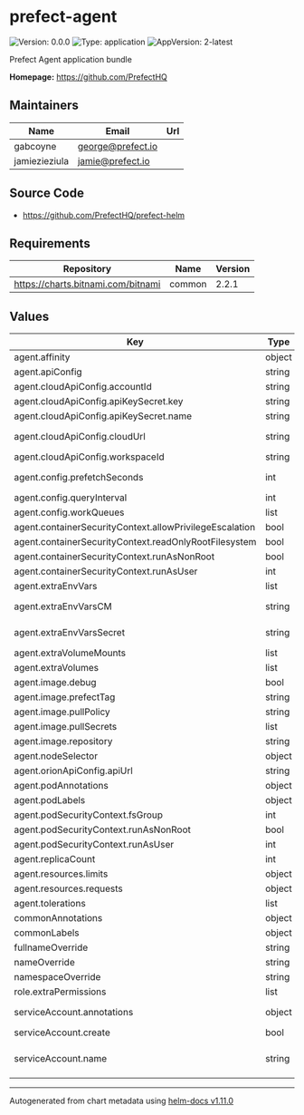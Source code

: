 # prefect-agent

![Version: 0.0.0](https://img.shields.io/badge/Version-0.0.0-informational?style=flat-square) ![Type: application](https://img.shields.io/badge/Type-application-informational?style=flat-square) ![AppVersion: 2-latest](https://img.shields.io/badge/AppVersion-2--latest-informational?style=flat-square)

Prefect Agent application bundle

**Homepage:** <https://github.com/PrefectHQ>

## Maintainers

| Name | Email | Url |
| ---- | ------ | --- |
| gabcoyne | <george@prefect.io> |  |
| jamiezieziula | <jamie@prefect.io> |  |

## Source Code

* <https://github.com/PrefectHQ/prefect-helm>

## Requirements

| Repository | Name | Version |
|------------|------|---------|
| https://charts.bitnami.com/bitnami | common | 2.2.1 |

## Values

| Key | Type | Default | Description |
|-----|------|---------|-------------|
| agent.affinity | object | `{}` | affinity for agent pods assignment |
| agent.apiConfig | string | `"cloud"` | one of 'cloud' or 'orion' |
| agent.cloudApiConfig.accountId | string | `""` | prefect account ID |
| agent.cloudApiConfig.apiKeySecret.key | string | `"key"` | prefect API secret key |
| agent.cloudApiConfig.apiKeySecret.name | string | `"prefect-api-key"` | prefect API secret name |
| agent.cloudApiConfig.cloudUrl | string | `"https://api.prefect.cloud/api"` | prefect cloud API url; the full URL is constructed as https://cloudUrl/accounts/accountId/workspaces/workspaceId |
| agent.cloudApiConfig.workspaceId | string | `""` | prefect workspace ID |
| agent.config.prefetchSeconds | int | `10` | when querying for runs, how many seconds in the future can they be scheduled |
| agent.config.queryInterval | int | `5` | how often the agent will query for runs |
| agent.config.workQueues | list | `["default"]` | names of prefect workqueues the agent will poll |
| agent.containerSecurityContext.allowPrivilegeEscalation | bool | `false` | set agent containers' security context allowPrivilegeEscalation |
| agent.containerSecurityContext.readOnlyRootFilesystem | bool | `true` | set agent containers' security context readOnlyRootFilesystem |
| agent.containerSecurityContext.runAsNonRoot | bool | `true` | set agent containers' security context runAsNonRoot |
| agent.containerSecurityContext.runAsUser | int | `1001` | set agent containers' security context runAsUser |
| agent.extraEnvVars | list | `[]` | array with extra environment variables to add to agent nodes |
| agent.extraEnvVarsCM | string | `""` | name of existing ConfigMap containing extra env vars to add to agent nodes |
| agent.extraEnvVarsSecret | string | `""` | name of existing Secret containing extra env vars to add to agent nodes |
| agent.extraVolumeMounts | list | `[]` | array with extra volumeMounts for the agent pod |
| agent.extraVolumes | list | `[]` | array with extra volumes for the agent pod |
| agent.image.debug | bool | `false` | enable agent image debug mode |
| agent.image.prefectTag | string | `"2-latest"` | prefect image tag (immutable tags are recommended) |
| agent.image.pullPolicy | string | `"IfNotPresent"` | agent image pull policy |
| agent.image.pullSecrets | list | `[]` | agent image pull secrets |
| agent.image.repository | string | `"prefecthq/prefect"` | agent image repository |
| agent.nodeSelector | object | `{}` | node labels for agent pods assignment |
| agent.orionApiConfig.apiUrl | string | `"http://127.0.0.1:4200/api"` | prefect API url |
| agent.podAnnotations | object | `{}` | extra annotations for agent pod |
| agent.podLabels | object | `{}` | extra labels for agent pod |
| agent.podSecurityContext.fsGroup | int | `1001` | set agent pod's security context fsGroup |
| agent.podSecurityContext.runAsNonRoot | bool | `true` | set agent pod's security context runAsNonRoot |
| agent.podSecurityContext.runAsUser | int | `1001` | set agent pod's security context runAsUser |
| agent.replicaCount | int | `1` | number of agent replicas to deploy |
| agent.resources.limits | object | `{}` | the requested limits for the agent container |
| agent.resources.requests | object | `{}` | the requested resources for the agent container |
| agent.tolerations | list | `[]` | tolerations for agent pods assignment |
| commonAnnotations | object | `{}` | annotations to add to all deployed objects |
| commonLabels | object | `{}` | labels to add to all deployed objects |
| fullnameOverride | string | `"prefect-agent"` | fully override common.names.fullname |
| nameOverride | string | `""` | partially overrides common.names.name |
| namespaceOverride | string | `""` | fully override common.names.namespace |
| role.extraPermissions | list | `[]` | array with extra permissions to add to the agent role |
| serviceAccount.annotations | object | `{}` | additional service account annotations (evaluated as a template) |
| serviceAccount.create | bool | `true` | specifies whether a ServiceAccount should be created |
| serviceAccount.name | string | `""` | the name of the ServiceAccount to use. if not set and create is true, a name is generated using the common.names.fullname template |

----------------------------------------------
Autogenerated from chart metadata using [helm-docs v1.11.0](https://github.com/norwoodj/helm-docs/releases/v1.11.0)
